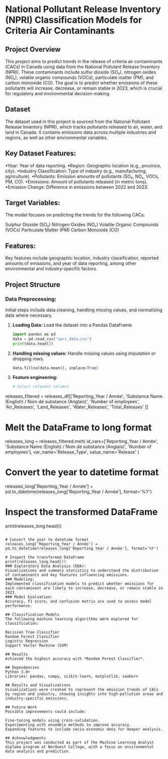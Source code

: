 # National Pollutant Release Inventory (NPRI) Classification Models for Criteria Air Contaminants
## Project Overview
This project aims to predict trends in the release of criteria air contaminants (CACs) in Canada using data from the National Pollutant Release Inventory (NPRI). These contaminants include sulfur dioxide (SO₂), nitrogen oxides (NOₓ), volatile organic compounds (VOCs), particulate matter (PM), and carbon monoxide (CO). The goal is to predict whether emissions of these pollutants will increase, decrease, or remain stable in 2023, which is crucial for regulatory and environmental decision-making.

## Dataset
The dataset used in this project is sourced from the National Pollutant Release Inventory (NPRI), which tracks pollutants released to air, water, and land in Canada. It contains emissions data across multiple industries and regions, as well as other environmental variables.

## Key Dataset Features:
•Year: Year of data reporting.
•Region: Geographic location (e.g., province, city).
•Industry Classification: Type of industry (e.g., manufacturing, agriculture).
•Pollutants: Emission amounts of pollutants (SO₂, NOₓ, VOCs, PM, CO).
•Emissions: Amount of pollutants released (in metric tons).
•Emission Change: Difference in emissions between 2022 and 2023.
## Target Variables: 
The model focuses on predicting the trends for the following CACs:

Sulphur Dioxide (SO₂)
Nitrogen Oxides (NOₓ)
Volatile Organic Compounds (VOCs)
Particulate Matter (PM)
Carbon Monoxide (CO)

## Features:
Key features include geographic location, industry classification, reported amounts of emissions, and year of data reporting, among other environmental and industry-specific factors.

## Project Structure
### Data Preprocessing: 
Initial steps include data cleaning, handling missing values, and normalizing data where necessary.
1. **Loading Data:**
   Load the dataset into a Pandas DataFrame.

   ```python
   import pandas as pd
   data = pd.read_csv('npri_data.csv')
   print(data.head())
   ```
2. **Handling missing values:**
   Handle missing values using imputation or dropping rows.
   ```python
   data.fillna(data.mean(), inplace=True)
   ```
3. **Feature engineering:**
   ```python
   # Select relevant columns
releases_filtered = releases_df[['Reporting_Year / Année', 'Substance Name (English) / Nom de substance (Anglais)',
                                 'Number of employees',
                                 'Air_Releases', 'Land_Releases', 'Water_Releases',
                                 'Total_Releases'
                                      ]]

# Melt the DataFrame to long format
releases_long = releases_filtered.melt(
    id_vars=['Reporting_Year / Année', 'Substance Name (English) / Nom de substance (Anglais)',
             'Number of employees'],
    var_name='Release_Type',
    value_name='Release'
)

# Convert the year to datetime format
releases_long['Reporting_Year / Année'] = pd.to_datetime(releases_long['Reporting_Year / Année'], format='%Y')

# Inspect the transformed DataFrame
print(releases_long.head())
```

# Convert the year to datetime format
releases_long['Reporting_Year / Année'] = pd.to_datetime(releases_long['Reporting_Year / Année'], format='%Y')

# Inspect the transformed DataFrame
print(releases_long.head())  
### Exploratory Data Analysis (EDA): 
Visualizations and summary statistics to understand the distribution of contaminants and key features influencing emissions.
### Modeling: 
Implemented classification models to predict whether emissions for each contaminant are likely to increase, decrease, or remain stable in 2023.
### Model Evaluation: 
Accuracy, F1 score, and confusion matrix are used to assess model performance.

## Classification Models
The following machine learning algorithms were explored for classification:

Decision Tree Classifier
Random Forest Classifier
Logistic Regression
Support Vector Machine (SVM)

## Results
Achieved the highest accuracy with *Random Forest Classifier*.

## Dependencies
Python 3.8+
Libraries: pandas, numpy, scikit-learn, matplotlib, seaborn

## Results and Visualizations
Visualizations were created to represent the emission trends of CACs by region and industry, showing insights into high-pollution areas and industry-specific emissions.

## Future Work
Possible improvements could include:

Fine-tuning models using cross-validation.
Experimenting with ensemble methods to improve accuracy.
Expanding features to include socio-economic data for deeper analysis.

## Acknowledgments
This project was conducted as part of the Machine Learning Analyst diploma program at NorQuest College, with a focus on environmental data analysis and prediction.

